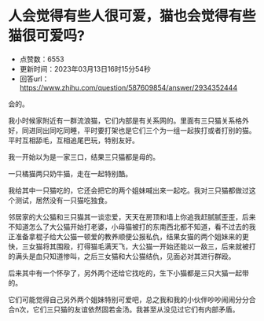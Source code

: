 # 人会觉得有些人很可爱，猫也会觉得有些猫很可爱吗?
- 点赞数：6553
- 更新时间：2023年03月13日16时15分54秒
- 回答url：https://www.zhihu.com/question/587609854/answer/2934352444
<body>
 <p data-pid="bkLBhaOf">会的。</p>
 <p data-pid="HW8vE5fv">我小时候家附近有一群流浪猫，它们内部是有关系网的。里面有三只猫关系格外好，同进同出同吃同睡，平时要打架也是它们三个为一组一起挨打或者打别的猫。平时互相舔毛，互相追尾巴玩，特别友好。</p>
 <p data-pid="vv_OoFNK">我一开始以为是一家三口，结果三只猫都是母的。</p>
 <p data-pid="mgahQo7L">一只橘猫两只奶牛猫，走在一起特别酷。</p>
 <p data-pid="t9D3fjJ6">我给其中一只猫吃的，它还会把它的两个姐妹喊出来一起吃。我对三只猫都做过这个测试，居然没有一只猫吃独食。</p>
 <p data-pid="pWPJuhOR">邻居家的大公猫和三只猫其一谈恋爱，天天在房顶和墙上你追我赶腻腻歪歪，后来不知道怎么了大公猫开始打老婆，小母猫被打的东南西北都不知道，看不过去的我正准备拿棍子给大公猫一顿爱的教养顺便公报私仇，结果女猫的两个姐妹来的更快，三女猫将其围殴，打得猫毛满天飞，大公猫一开始还能以一敌三，后来就被打的满头是血只知道惨叫，之后三女猫和大公猫结仇，见面必对其进行群殴。</p>
 <p data-pid="y7M496N4">后来其中有一个怀孕了，另外两个还给它找吃的，生下小猫都是三只大猫一起带的。</p>
 <p data-pid="vy1bG4uS">它们可能觉得自己另外两个姐妹特别可爱吧，总之我和我的小伙伴吵吵闹闹分分合合n次，它们三只猫的友谊依然固若金汤。我甚至从没见过它们有内部矛盾。</p>
 <p></p>
</body>